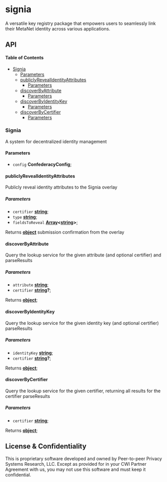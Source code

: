 # signia

A versatile key registry package that empowers users to seamlessly link their MetaNet identity across various applications.

<!-- ## Signia Protocol
The PushDrop token protocol for Signia key registry transactions will be as follows:

- <public key> (protocolID [1, 'identity attribute publication'], keyID of a random 12-byte base64 string, anyoneCanVerifyMyOwnership is true, counterparty of anyone)

- OP_CHECKSIG

- <key id> The key ID (random 12-byte string) used to derive the locking public key

- <identity key> of the person who created the PushDrop token

- <cert> An Authrite certificate with a subject that matches the <identity key> and with at leat one field revealed using the keyring to the anyone verifier

- <signature> The digital signature automatically computed by PushDrop

- OP_DROP / OP_2DROP … -->

## API

<!-- Generated by documentation.js. Update this documentation by updating the source code. -->

#### Table of Contents

*   [Signia](#signia)
    *   [Parameters](#parameters)
    *   [publiclyRevealIdentityAttributes](#publiclyrevealidentityattributes)
        *   [Parameters](#parameters-1)
    *   [discoverByAttribute](#discoverbyattribute)
        *   [Parameters](#parameters-2)
    *   [discoverByIdentityKey](#discoverbyidentitykey)
        *   [Parameters](#parameters-3)
    *   [discoverByCertifier](#discoverbycertifier)
        *   [Parameters](#parameters-4)

### Signia

A system for decentralized identity management

#### Parameters

*   `config` **ConfederacyConfig**;

#### publiclyRevealIdentityAttributes

Publicly reveal identity attributes to the Signia overlay

##### Parameters

*   `certifier` **[string](https://developer.mozilla.org/docs/Web/JavaScript/Reference/Global_Objects/String)**;
*   `type` **[string](https://developer.mozilla.org/docs/Web/JavaScript/Reference/Global_Objects/String)**;
*   `fieldsToReveal` **[Array](https://developer.mozilla.org/docs/Web/JavaScript/Reference/Global_Objects/Array)<[string](https://developer.mozilla.org/docs/Web/JavaScript/Reference/Global_Objects/String)>**;

Returns **[object](https://developer.mozilla.org/docs/Web/JavaScript/Reference/Global_Objects/Object)** submission confirmation from the overlay

#### discoverByAttribute

Query the lookup service for the given attribute (and optional certifier) and parseResults

##### Parameters

*   `attribute` **[string](https://developer.mozilla.org/docs/Web/JavaScript/Reference/Global_Objects/String)**;
*   `certifier` **[string](https://developer.mozilla.org/docs/Web/JavaScript/Reference/Global_Objects/String)?**;

Returns **[object](https://developer.mozilla.org/docs/Web/JavaScript/Reference/Global_Objects/Object)**;

#### discoverByIdentityKey

Query the lookup service for the given identity key (and optional certifier) parseResults

##### Parameters

*   `identityKey` **[string](https://developer.mozilla.org/docs/Web/JavaScript/Reference/Global_Objects/String)**;
*   `certifier` **[string](https://developer.mozilla.org/docs/Web/JavaScript/Reference/Global_Objects/String)?**;

Returns **[object](https://developer.mozilla.org/docs/Web/JavaScript/Reference/Global_Objects/Object)**;

#### discoverByCertifier

Query the lookup service for the given certifier, returning all results for the certifier parseResults

##### Parameters

*   `certifier` **[string](https://developer.mozilla.org/docs/Web/JavaScript/Reference/Global_Objects/String)**;

Returns **[object](https://developer.mozilla.org/docs/Web/JavaScript/Reference/Global_Objects/Object)**;

## License & Confidentiality

This is proprietary software developed and owned by Peer-to-peer Privacy Systems Research, LLC.
Except as provided for in your CWI Partner Agreement with us, you may not use this software and
must keep it confidential.
